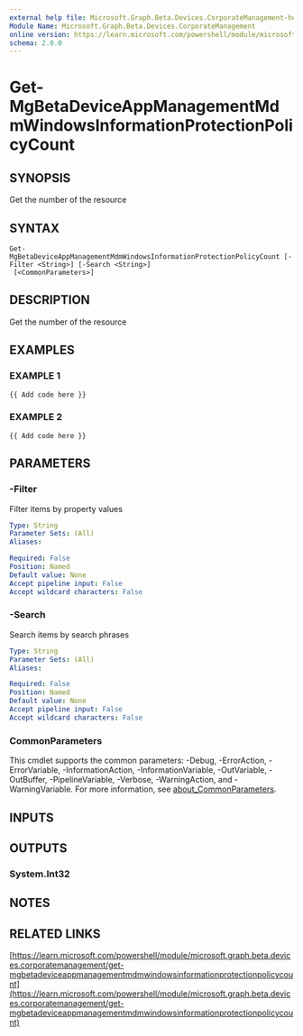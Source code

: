 ```yaml
---
external help file: Microsoft.Graph.Beta.Devices.CorporateManagement-help.xml
Module Name: Microsoft.Graph.Beta.Devices.CorporateManagement
online version: https://learn.microsoft.com/powershell/module/microsoft.graph.beta.devices.corporatemanagement/get-mgbetadeviceappmanagementmdmwindowsinformationprotectionpolicycount
schema: 2.0.0
---
```


# Get-MgBetaDeviceAppManagementMdmWindowsInformationProtectionPolicyCount

## SYNOPSIS
Get the number of the resource

## SYNTAX

```
Get-MgBetaDeviceAppManagementMdmWindowsInformationProtectionPolicyCount [-Filter <String>] [-Search <String>]
 [<CommonParameters>]
```

## DESCRIPTION
Get the number of the resource

## EXAMPLES

### EXAMPLE 1
```
{{ Add code here }}
```

### EXAMPLE 2
```
{{ Add code here }}
```

## PARAMETERS

### -Filter
Filter items by property values

```yaml
Type: String
Parameter Sets: (All)
Aliases:

Required: False
Position: Named
Default value: None
Accept pipeline input: False
Accept wildcard characters: False
```

### -Search
Search items by search phrases

```yaml
Type: String
Parameter Sets: (All)
Aliases:

Required: False
Position: Named
Default value: None
Accept pipeline input: False
Accept wildcard characters: False
```

### CommonParameters
This cmdlet supports the common parameters: -Debug, -ErrorAction, -ErrorVariable, -InformationAction, -InformationVariable, -OutVariable, -OutBuffer, -PipelineVariable, -Verbose, -WarningAction, and -WarningVariable. For more information, see [about_CommonParameters](http://go.microsoft.com/fwlink/?LinkID=113216).

## INPUTS

## OUTPUTS

### System.Int32
## NOTES

## RELATED LINKS

[https://learn.microsoft.com/powershell/module/microsoft.graph.beta.devices.corporatemanagement/get-mgbetadeviceappmanagementmdmwindowsinformationprotectionpolicycount](https://learn.microsoft.com/powershell/module/microsoft.graph.beta.devices.corporatemanagement/get-mgbetadeviceappmanagementmdmwindowsinformationprotectionpolicycount)


